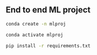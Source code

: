 ## End to end ML project

```bash
conda create -n mlproj
```

```bash
conda activate mlproj
```

```bash
pip install -r requirements.txt
```
